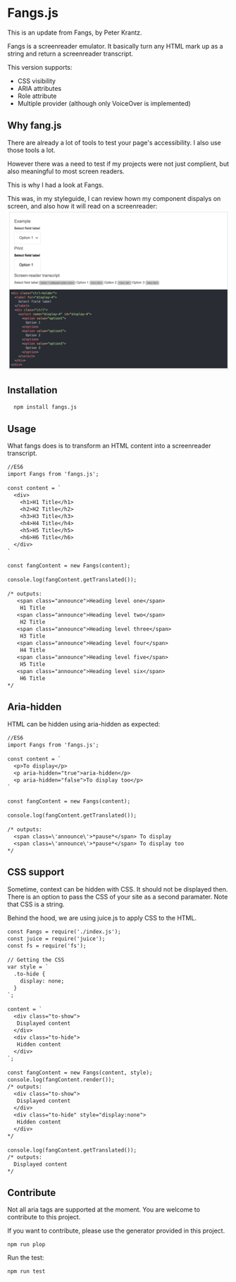 # Fangs.js

This is an update from Fangs, by Peter Krantz.

Fangs is a screenreader emulator. It basically turn any HTML mark up as a string and return a screenreader transcript.

This version supports:

- CSS visibility
- ARIA attributes
- Role attribute
- Multiple provider (although only VoiceOver is implemented)

## Why fang.js

There are already a lot of tools to test your page's accessibility. I also use those tools a lot.

However there was a need to test if my projects were not just complient, but also meaningful to most screen readers.

This is why I had a look at Fangs.

This was, in my styleguide, I can review hown my component dispalys on screen, and also how it will read on a screenreader: ![Styleguide](/assets/screenshot.png?raw=true "Screenshot of a styleguide")

## Installation

```
  npm install fangs.js
```

## Usage

What fangs does is to transform an HTML content into a screenreader transcript.

```
//ES6
import Fangs from 'fangs.js';

const content = `
  <div>
    <h1>H1 Title</h1>
    <h2>H2 Title</h2>
    <h3>H3 Title</h3>
    <h4>H4 Title</h4>
    <h5>H5 Title</h5>
    <h6>H6 Title</h6>
  </div>
`

const fangContent = new Fangs(content);

console.log(fangContent.getTranslated());

/* outputs:
   <span class="announce">Heading level one</span>   
    H1 Title
   <span class="announce">Heading level two</span>   
    H2 Title
   <span class="announce">Heading level three</span>   
    H3 Title
   <span class="announce">Heading level four</span>   
    H4 Title
   <span class="announce">Heading level five</span>   
    H5 Title
   <span class="announce">Heading level six</span>   
    H6 Title
*/
```

## Aria-hidden

HTML can be hidden using aria-hidden as expected:

```
//ES6
import Fangs from 'fangs.js';

const content = `
  <p>To display</p>
  <p aria-hidden="true">aria-hidden</p>
  <p aria-hidden="false">To display too</p>
`

const fangContent = new Fangs(content);

console.log(fangContent.getTranslated());

/* outputs:
  <span class=\'announce\'>*pause*</span> To display
  <span class=\'announce\'>*pause*</span> To display too
*/
```

## CSS support

Sometime, context can be hidden with CSS. It should not be displayed then. There is an option to pass the CSS of your site as a second paramater. Note that CSS is a string.

Behind the hood, we are using juice.js to apply CSS to the HTML.

```
const Fangs = require('./index.js');
const juice = require('juice');
const fs = require('fs');

// Getting the CSS
var style = `
  .to-hide {
    display: none;
  }
`;

content = `
  <div class="to-show">
   Displayed content
  </div>
  <div class="to-hide">
   Hidden content
  </div>
`;

const fangContent = new Fangs(content, style);
console.log(fangContent.render());
/* outputs:
  <div class="to-show">
   Displayed content
  </div>
  <div class="to-hide" style="display:none">
   Hidden content
  </div>
*/

console.log(fangContent.getTranslated());
/* outputs:
  Displayed content
*/
```

## Contribute

Not all aria tags are supported at the moment. You are welcome to contribute to this project.

If you want to contribute, please use the generator provided in this project.

```
npm run plop
```

Run the test:

```
npm run test
```
